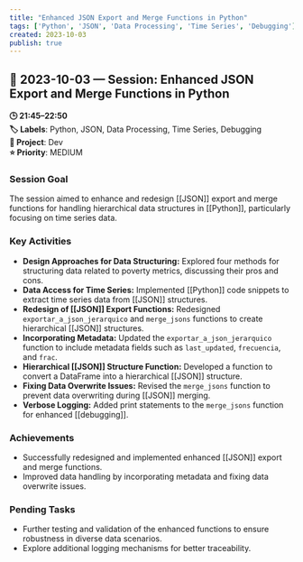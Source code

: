 ```yaml
---
title: "Enhanced JSON Export and Merge Functions in Python"
tags: ['Python', 'JSON', 'Data Processing', 'Time Series', 'Debugging']
created: 2023-10-03
publish: true
---
```


## 📅 2023-10-03 — Session: Enhanced JSON Export and Merge Functions in Python

**🕒 21:45–22:50**  
**🏷️ Labels**: Python, JSON, Data Processing, Time Series, Debugging  
**📂 Project**: Dev  
**⭐ Priority**: MEDIUM  


### Session Goal
The session aimed to enhance and redesign [[JSON]] export and merge functions for handling hierarchical data structures in [[Python]], particularly focusing on time series data.

### Key Activities
- **Design Approaches for Data Structuring:** Explored four methods for structuring data related to poverty metrics, discussing their pros and cons.
- **Data Access for Time Series:** Implemented [[Python]] code snippets to extract time series data from [[JSON]] structures.
- **Redesign of [[JSON]] Export Functions:** Redesigned `exportar_a_json_jerarquico` and `merge_jsons` functions to create hierarchical [[JSON]] structures.
- **Incorporating Metadata:** Updated the `exportar_a_json_jerarquico` function to include metadata fields such as `last_updated`, `frecuencia`, and `frac`.
- **Hierarchical [[JSON]] Structure Function:** Developed a function to convert a DataFrame into a hierarchical [[JSON]] structure.
- **Fixing Data Overwrite Issues:** Revised the `merge_jsons` function to prevent data overwriting during [[JSON]] merging.
- **Verbose Logging:** Added print statements to the `merge_jsons` function for enhanced [[debugging]].

### Achievements
- Successfully redesigned and implemented enhanced [[JSON]] export and merge functions.
- Improved data handling by incorporating metadata and fixing data overwrite issues.

### Pending Tasks
- Further testing and validation of the enhanced functions to ensure robustness in diverse data scenarios.
- Explore additional logging mechanisms for better traceability.
